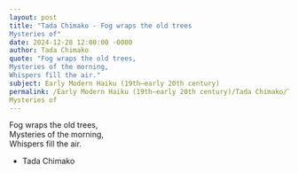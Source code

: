 ```yaml
---
layout: post
title: "Tada Chimako - Fog wraps the old trees  
Mysteries of"
date: 2024-12-28 12:00:00 -0000
author: Tada Chimako
quote: "Fog wraps the old trees,  
Mysteries of the morning,  
Whispers fill the air."
subject: Early Modern Haiku (19th–early 20th century)
permalink: /Early Modern Haiku (19th–early 20th century)/Tada Chimako/Tada Chimako - Fog wraps the old trees  
Mysteries of
---
```


Fog wraps the old trees,  
Mysteries of the morning,  
Whispers fill the air.

- Tada Chimako
